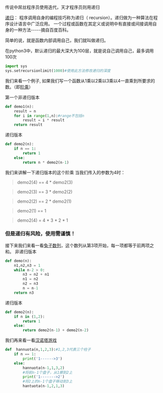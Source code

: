 传说中屌丝程序员使用迭代，天才程序员则用递归

[递归](https://baike.baidu.com/item/%E9%80%92%E5%BD%92/1740695?fr=aladdin)： 程序调用自身的编程技巧称为递归（ recursion）。递归做为一种算法在程序设计语言中广泛应用。 一个过程或函数在其定义或说明中有直接或间接调用自身的一种方法-----摘自百度百科。

简单的说，就是函数内部调用自己，我们就叫做递归。

在python3中，默认递归的最大深大为100层，就是说自己调用自己，最多调用100次

```py
import sys
sys.setrecursionlimit(1000)#使用此方法修改递归的深度
```
我们来看一个例子,
如果我们写一个函数从1乘以2乘以3乘以4一直乘到所要求的数。（即[阶乘](https://baike.baidu.com/item/%E9%98%B6%E4%B9%98)）

第一个非递归版本
```py
def demo1(n):
    result = n
    for i in range(1,n):#range不包括n
        result = i * result
    return result
```
递归版本
```py
def demo2(n):
    if n == 1:
        return 1
    else:
        return n * demo2(n-1)
```
我们来讲解一下递归版本的这个阶乘
当我们传入的参数为4时：
>demo2(4) == 4 * demo2(3)

>demo2(3) == 3 * demo2(2)

>demo2(2) == 2 * demo2(1)

>demo2(1) == 1

>demo2(4) = 4 \* 3 \* 2 \* 1

### 但是递归有风险，使用需谨慎！

接下来我们来看一看[兔子数列](https://baike.baidu.com/item/%E6%96%90%E6%B3%A2%E9%82%A3%E5%A5%91%E6%95%B0%E5%88%97/99145?fromtitle=%E5%85%94%E5%AD%90%E6%95%B0%E5%88%97&fromid=6849441)，这个数列从第3项开始，每一项都等于前两项之和。
非递归版本
```py
def demo(n):
    n1,n2,n3 = 1
    while n-2 > 0:
        n3 = n2 + n1
        n1 = n2
        n2 = n3
        n = n-1
    return n3
```
递归版本
```py
def demo2(n):
    if n in (1,2):
        return 1
    else:
        return demo2(n-1) + demo2(n-2)
```
我们再来看一看[汉诺塔游戏](https://baike.baidu.com/item/%E6%B1%89%E8%AF%BA%E5%A1%94/3468295)
```py
def  hannuota(n,1,2,3):#1,2,3代表三个柱子
    if n == 1:
        print('1------>3')
    else:
        hannuota(n-1,1,3,2)
        #将前n-1个盘子，从1挪到2上
        print('1------->2')
        #将2上的n-1个盘子移动到3上
        hantuota(n-1,2,1,3)
```
